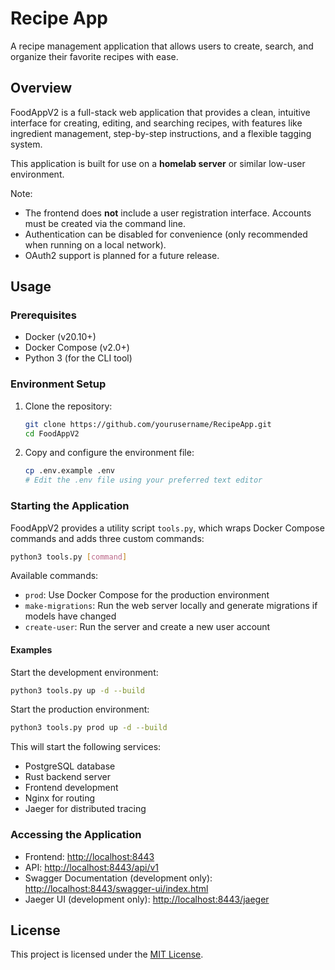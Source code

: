 # Recipe App

A recipe management application that allows users to create, search, and organize their favorite
recipes with ease.

## Overview

FoodAppV2 is a full-stack web application that provides a clean, intuitive interface for creating, editing, and
searching recipes, with features like ingredient management, step-by-step instructions, and a flexible tagging system.

This application is built for use on a **homelab server** or similar low-user environment.

Note:

* The frontend does **not** include a user registration interface. Accounts must be created via the command line.
* Authentication can be disabled for convenience (only recommended when running on a local network).
* OAuth2 support is planned for a future release.

## Usage

### Prerequisites

* Docker (v20.10+)
* Docker Compose (v2.0+)
* Python 3 (for the CLI tool)

### Environment Setup

1. Clone the repository:

   ```bash
   git clone https://github.com/yourusername/RecipeApp.git
   cd FoodAppV2
   ```

2. Copy and configure the environment file:

   ```bash
   cp .env.example .env
   # Edit the .env file using your preferred text editor
   ```

### Starting the Application

FoodAppV2 provides a utility script `tools.py`, which wraps Docker Compose commands and adds three custom commands:

```bash
python3 tools.py [command]
```

Available commands:

* `prod`: Use Docker Compose for the production environment
* `make-migrations`: Run the web server locally and generate migrations if models have changed
* `create-user`: Run the server and create a new user account

#### Examples

Start the development environment:

```bash
python3 tools.py up -d --build
```

Start the production environment:

```bash
python3 tools.py prod up -d --build
```

This will start the following services:

* PostgreSQL database
* Rust backend server
* Frontend development
* Nginx for routing
* Jaeger for distributed tracing

### Accessing the Application

* Frontend: [http://localhost:8443](http://localhost:8443)
* API: [http://localhost:8443/api/v1](http://localhost:8443/api/v1)
* Swagger Documentation (development
  only): [http://localhost:8443/swagger-ui/index.html](http://localhost:8443/swagger-ui/index.html)
* Jaeger UI (development only): [http://localhost:8443/jaeger](http://localhost:8443/jaeger)

## License

This project is licensed under the [MIT License](LICENSE).
